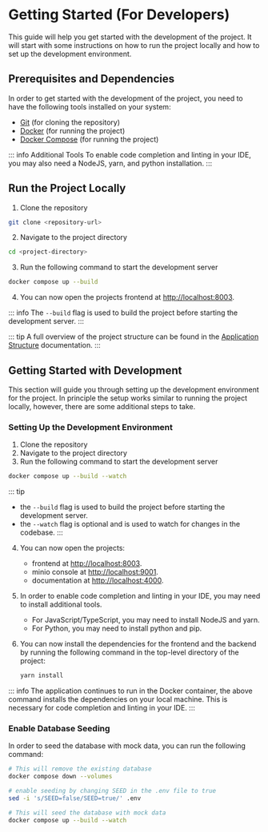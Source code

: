 # Getting Started (For Developers)

This guide will help you get started with the development of the project. It will start with some instructions on how to
run the project locally and how to set up the development environment.

## Prerequisites and Dependencies

In order to get started with the development of the project, you need to have the following tools installed on your
system:

- [Git](https://git-scm.com/downloads) (for cloning the repository)
- [Docker](https://docs.docker.com/get-docker/) (for running the project)
- [Docker Compose](https://docs.docker.com/compose/install/) (for running the project)

::: info Additional Tools
To enable code completion and linting in your IDE, you may also need a NodeJS, yarn, and python installation.
:::

## Run the Project Locally

1. Clone the repository

```bash
git clone <repository-url>
```

2. Navigate to the project directory

```bash
cd <project-directory>
```

3. Run the following command to start the development server

```bash
docker compose up --build
```

4. You can now open the projects frontend at [http://localhost:8003](http://localhost:8003).

::: info
The `--build` flag is used to build the project before starting the development server.
:::

::: tip
A full overview of the project structure can be found in the [Application Structure](./application-structure.md)
documentation.
:::

## Getting Started with Development

This section will guide you through setting up the development environment for the project.
In principle the setup works similar to running the project locally, however, there are some additional steps to take.

### Setting Up the Development Environment

1. Clone the repository
2. Navigate to the project directory
3. Run the following command to start the development server

```bash
docker compose up --build --watch
```

::: tip

- the `--build` flag is used to build the project before starting the development server.
- the `--watch` flag is optional and is used to watch for changes in the codebase.
  :::

4. You can now open the projects:
    - frontend at [http://localhost:8003](http://localhost:8003).
    - minio console at [http://localhost:9001](http://localhost:9001).
    - documentation at [http://localhost:4000](http://localhost:4000).

5. In order to enable code completion and linting in your IDE, you may need to install additional tools.
    - For JavaScript/TypeScript, you may need to install NodeJS and yarn.
    - For Python, you may need to install python and pip.

6. You can now install the dependencies for the frontend and the backend by running the following command in the
   top-level directory of the project:

    ```bash
    yarn install
    ```

::: info
The application continues to run in the Docker container, the above command installs the dependencies on your local
machine. This is necessary for code completion and linting in your IDE.
:::

### Enable Database Seeding

In order to seed the database with mock data, you can run the following command:

```bash
# This will remove the existing database
docker compose down --volumes

# enable seeding by changing SEED in the .env file to true
sed -i 's/SEED=false/SEED=true/' .env

# This will seed the database with mock data
docker compose up --build --watch
```
